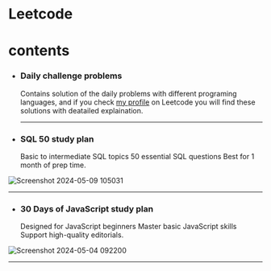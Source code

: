 # Leetcode

# contents
- ### Daily challenge problems
  Contains solution of the daily problems with different programing languages, and if you check [my profile](https://leetcode.com/u/khaledkamr/) on Leetcode you will find these solutions with deatailed explaination.
  <hr>

- ### SQL 50 study plan
  Basic to intermediate SQL topics 50 essential SQL questions Best for 1 month of prep time.
  
![Screenshot 2024-05-09 105031](https://github.com/khaledkamr/Leetcode/assets/94804298/3dc98db6-0af7-4a74-83f8-912d96e69f97)
<hr>

- ### 30 Days of JavaScript study plan
  Designed for JavaScript beginners Master basic JavaScript skills Support high-quality editorials.

![Screenshot 2024-05-04 092200](https://github.com/khaledkamr/Leetcode/assets/94804298/b1fc108b-5dc2-4a93-9b3e-84cd845710a6)
<hr>

